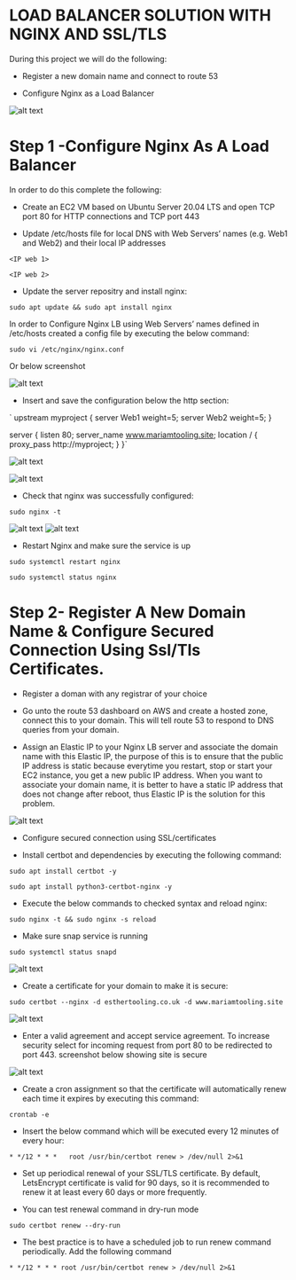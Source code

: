 # LOAD BALANCER SOLUTION WITH NGINX AND SSL/TLS

During this project we will do the following:

- Register a new domain name and connect to route 53

- Configure Nginx as a Load Balancer

![alt text](./Images/pic%201.png)

# Step 1 -Configure Nginx As A Load Balancer

In order to do this complete the following:

- Create an EC2 VM based on Ubuntu Server 20.04 LTS and open TCP port 80 for HTTP connections and TCP port 443

- Update /etc/hosts file for local DNS with Web Servers’ names (e.g. Web1 and Web2) and their local IP addresses

 `<IP web 1>`

 `<IP web 2>`

- Update the server repositry and install nginx:

 `sudo apt update && sudo apt install nginx`

In order to Configure Nginx LB using Web Servers’ names defined in /etc/hosts created a config file by executing the below command:

 `sudo vi /etc/nginx/nginx.conf`

 Or below screenshot

 ![alt text](./Images/pic%202.png)

- Insert and save the configuration below the http section:

 ` upstream myproject {
    server Web1 weight=5;
    server Web2 weight=5;
  }

server {
    listen 80;
    server_name www.mariamtooling.site;
    location / {
      proxy_pass http://myproject;
    }
  }`

![alt text](./Images/pic%206.png)

![alt text](./Images/pic%203.png)

- Check that nginx was successfully configured:

 `sudo nginx -t`

![alt text](./Images/pic%204.png)
![alt text](./Images/pic%205.png)

- Restart Nginx and make sure the service is up

 `sudo systemctl restart nginx`

 `sudo systemctl status nginx`

# Step 2- Register A New Domain Name & Configure Secured Connection Using Ssl/Tls Certificates.

- Register a doman with any registrar of your choice

- Go unto the route 53 dashboard on AWS and create a hosted zone, connect this to your domain. This will tell route 53 to respond to DNS queries from your domain.

- Assign an Elastic IP to your Nginx LB server and associate the domain name with this Elastic IP, the purpose of this is to ensure that the public IP address is static because everytime you restart, stop or start your EC2 instance, you get a new public IP address. When you want to associate your domain name, it is better to have a static IP address that does not change after reboot, thus Elastic IP is the solution for this problem.

![alt text](./Images/pic%207.png)

- Configure secured connection using SSL/certificates

- Install certbot and dependencies by executing the following command:

 `sudo apt install certbot -y`

 `sudo apt install python3-certbot-nginx -y`

- Execute the below commands to checked syntax and reload nginx:

 `sudo nginx -t && sudo nginx -s reload`

- Make sure snap service is running 

 `sudo systemctl status snapd`

![alt text](./Images/pic%208.png)

- Create a certificate for your domain to make it is secure:

 `sudo certbot --nginx -d esthertooling.co.uk -d www.mariamtooling.site`

 ![alt text](./Images/pic%209.png)

- Enter a valid agreement and accept service agreement. To increase security select for incoming request from port 80 to be redirected to port 443.
screenshot below showing site is secure

![alt text](./Images/pic%2010.png)

- Create a cron assignment so that the certificate will automatically renew each time it expires by executing this command:

 `crontab -e`

- Insert the below command which will be executed every 12 minutes of every hour:

 `* */12 * * *   root /usr/bin/certbot renew > /dev/null 2>&1`

- Set up periodical renewal of your SSL/TLS certificate. By default, LetsEncrypt certificate is valid for 90 days, so it is recommended to renew it at least every 60 days or more frequently.

- You can test renewal command in dry-run mode

 `sudo certbot renew --dry-run`

- The best practice is to have a scheduled job to run renew command periodically. Add the following command

 `* */12 * * * root /usr/bin/certbot renew > /dev/null 2>&1`